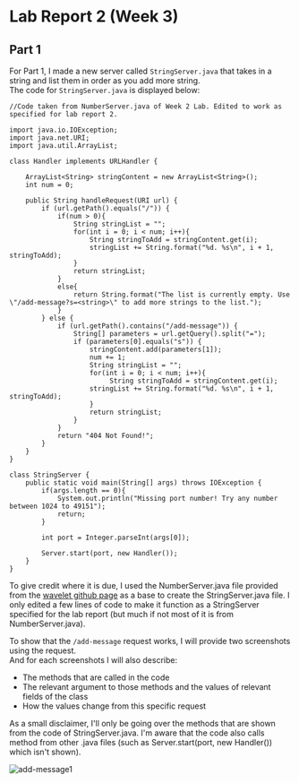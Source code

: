 # Lab Report 2 (Week 3)
## Part 1
For Part 1, I made a new server called ```StringServer.java``` that takes in a string and list them in order as you add more string.  
The code for ```StringServer.java``` is displayed below:  
```
//Code taken from NumberServer.java of Week 2 Lab. Edited to work as specified for lab report 2.

import java.io.IOException;
import java.net.URI;
import java.util.ArrayList;

class Handler implements URLHandler {

    ArrayList<String> stringContent = new ArrayList<String>();
    int num = 0;

    public String handleRequest(URI url) {
        if (url.getPath().equals("/")) {
            if(num > 0){
                String stringList = "";
                for(int i = 0; i < num; i++){
                    String stringToAdd = stringContent.get(i);
                    stringList += String.format("%d. %s\n", i + 1, stringToAdd);
                }
                return stringList;
            }
            else{
                return String.format("The list is currently empty. Use \"/add-message?s=<string>\" to add more strings to the list.");
            }
        } else {
            if (url.getPath().contains("/add-message")) {
                String[] parameters = url.getQuery().split("=");
                if (parameters[0].equals("s")) {
                    stringContent.add(parameters[1]);  
                    num += 1;
                    String stringList = "";
                    for(int i = 0; i < num; i++){
                         String stringToAdd = stringContent.get(i);
                    stringList += String.format("%d. %s\n", i + 1, stringToAdd);
                    }
                    return stringList;
                }
            }
            return "404 Not Found!";
        }
    }
}

class StringServer {
    public static void main(String[] args) throws IOException {
        if(args.length == 0){
            System.out.println("Missing port number! Try any number between 1024 to 49151");
            return;
        }

        int port = Integer.parseInt(args[0]);

        Server.start(port, new Handler());
    }
}
```
To give credit where it is due, I used the NumberServer.java file provided from the [wavelet github page](https://github.com/ucsd-cse15l-f23/wavelet) as a base to create the StringServer.java file. I only edited a few lines of code to make it function as a StringServer specified for the lab report (but much if not most of it is from NumberServer.java).  

To show that the ```/add-message``` request works, I will provide two screenshots using the request.  
And for each screenshots I will also describe:
* The methods that are called in the code
* The relevant argument to those methods and the values of relevant fields of the class
* How the values change from this specific request

As a small disclaimer, I'll only be going over the methods that are shown from the code of StringServer.java. I'm aware that the code also calls method from other .java files (such as Server.start(port, new Handler()) which isn't shown).

![add-message1](https://github.com/TamSaputra/cse15l-lab-reports/assets/112127930/baf1cfee-7e63-47b4-a55a-778c4ba8cd8c)


